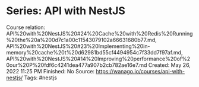 # Series: API with NestJS

Course relation: API%20with%20NestJS%20#24%20Cache%20with%20Redis%20Running%20the%20a%200d7c1a00c11543079102a66631680b77.md, API%20with%20NestJS%20#23%20Implementing%20in-memory%20cache%20t%20d62981bd55cf4494954c7f33dd7f97af.md, API%20with%20NestJS%20#14%20Improving%20performance%20of%20our%20P%20fdf6c4241dea477a907b2cb782ae16e7.md
Created: May 26, 2022 11:25 PM
Finished: No
Source: https://wanago.io/courses/api-with-nestjs/
Tags: #nestjs